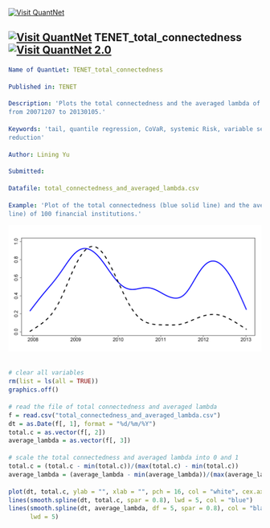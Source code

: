 
[<img src="https://github.com/QuantLet/Styleguide-and-FAQ/blob/master/pictures/banner.png" width="880" alt="Visit QuantNet">](http://quantlet.de/index.php?p=info)

## [<img src="https://github.com/QuantLet/Styleguide-and-Validation-procedure/blob/master/pictures/qloqo.png" alt="Visit QuantNet">](http://quantlet.de/) **TENET_total_connectedness** [<img src="https://github.com/QuantLet/Styleguide-and-Validation-procedure/blob/master/pictures/QN2.png" width="60" alt="Visit QuantNet 2.0">](http://quantlet.de/d3/ia)

```yaml
Name of QuantLet: TENET_total_connectedness

Published in: TENET

Description: 'Plots the total connectedness and the averaged lambda of 100 financial institutions
from 20071207 to 20130105.'

Keywords: 'tail, quantile regression, CoVaR, systemic Risk, variable selection, dimension
reduction'

Author: Lining Yu

Submitted:

Datafile: total_connectedness_and_averaged_lambda.csv

Example: 'Plot of the total connectedness (blue solid line) and the averaged lambda (black dashed
line) of 100 financial institutions.'
```

![Picture1](TENET_total_connectedness.png)


```r

# clear all variables
rm(list = ls(all = TRUE))
graphics.off()

# read the file of total connectedness and averaged lambda
f = read.csv("total_connectedness_and_averaged_lambda.csv")
dt = as.Date(f[, 1], format = "%d/%m/%Y")
total.c = as.vector(f[, 2])
average_lambda = as.vector(f[, 3])

# scale the total connectedness and averaged lambda into 0 and 1
total.c = (total.c - min(total.c))/(max(total.c) - min(total.c))
average_lambda = (average_lambda - min(average_lambda))/(max(average_lambda) - min(average_lambda))

plot(dt, total.c, ylab = "", xlab = "", pch = 16, col = "white", cex.axis = 1.8, font.axis = 1.8)
lines(smooth.spline(dt, total.c, spar = 0.8), lwd = 5, col = "blue")
lines(smooth.spline(dt, average_lambda, df = 5, spar = 0.8), col = "black", lty = 2, 
      lwd = 5)

```
